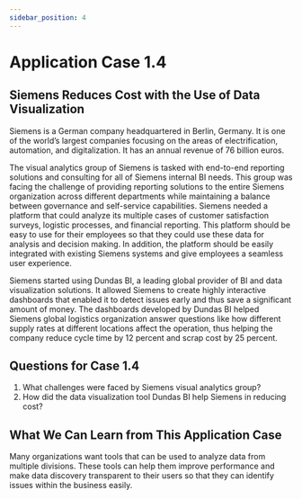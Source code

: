 ```yaml
---
sidebar_position: 4
---
```


# Application Case 1.4

## Siemens Reduces Cost with the Use of Data Visualization

Siemens is a German company headquartered in Berlin, Germany. It is one of the world’s largest companies focusing on the areas of electrification, automation, and digitalization. It has an annual revenue of 76 billion euros.

The visual analytics group of Siemens is tasked with end-to-end reporting solutions and consulting for all of Siemens internal BI needs. This group was facing the challenge of providing reporting solutions to the entire Siemens organization across different departments while maintaining a balance between governance and self-service capabilities. Siemens needed a platform that could analyze its multiple cases of customer satisfaction surveys, logistic processes, and financial reporting. This platform should be easy to use for their employees so that they could use these data for analysis and decision making. In addition, the platform should be easily integrated with existing Siemens systems and give employees a seamless user experience.

Siemens started using Dundas BI, a leading global provider of BI and data visualization solutions. It allowed Siemens to create highly interactive dashboards that enabled it to detect issues early and thus save a significant amount of money. The dashboards developed by Dundas BI helped Siemens global logistics organization answer questions like how different supply rates at different locations affect the operation, thus helping the company reduce cycle time by 12 percent and scrap cost by 25 percent.

## Questions for Case 1.4
1. What challenges were faced by Siemens visual analytics group?
2. How did the data visualization tool Dundas BI help Siemens in reducing cost?

## What We Can Learn from This Application Case

Many organizations want tools that can be used to analyze data from multiple divisions. These tools can help them improve performance and make data discovery transparent to their users so that they can identify issues within the business easily.